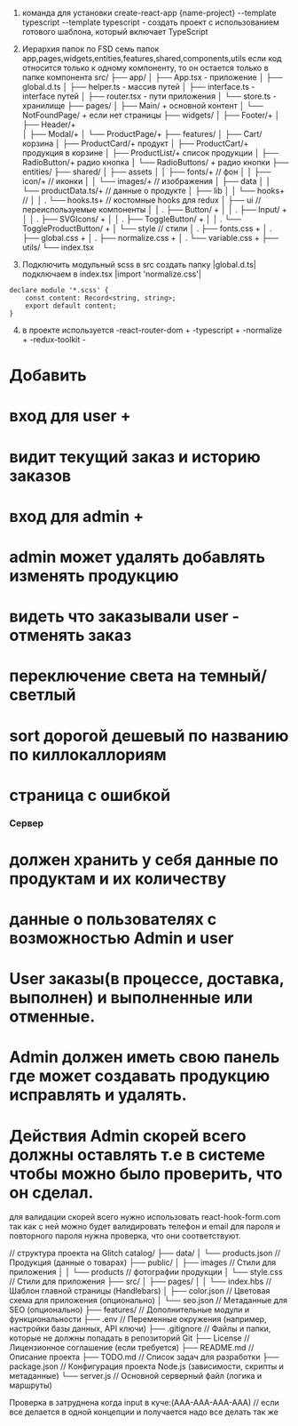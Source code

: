 1. команда для установки create-react-app {name-project} --template typescript
   --template typescript - создать проект с использованием готового шаблона, который включает TypeScript
2. Иерархия папок по FSD
   семь папок app,pages,widgets,entities,features,shared,components,utils
   если код относится только к одному компоненту, то он остается только в папке компонента
   src/
   ├── app/
   │ ├── App.tsx - приложение
   │ ├── global.d.ts
   │ ├── helper.ts - массив путей
   │ ├── interface.ts - interface путей
   │ ├── router.tsx - пути приложения
   │ └── store.ts - хранилище
   ├── pages/
   │ ├── Main/ + основной контент
   │ └── NotFoundPage/ + если нет страницы
   ├── widgets/
   │ ├── Footer/+
   │ ├── Header/+  
   │ ├── Modal/+
   │ └── ProductPage/+
   ├── features/
   │ ├── Cart/ корзина
   │ ├── ProductCard/+ продукт
   │ ├── ProductCart/+ продукция в корзине
   │ ├── ProductList/+ список продукции
   │ ├── RadioButton/+ радио кнопка
   │ └── RadioButtons/ + радио кнопки
   ├── entities/
   ├── shared/
   │ ├── assets
   │ │ ├── fonts/+ // фон
   │ │ ├── icon/+ // иконки
   │ │ └── images/+ // изображения
   │ ├── data
   │ │ └── productData.ts/+ // данные о продукте
   │ ├── lib
   │ │ └── hooks+ //
   │ │ . └── hooks.ts+ // костомные hooks для redux
   │ ├── ui // переиспользуемые компоненты
   │ │ . ├── Button/ +
   │ │ . ├── Input/ +
   │ │ . ├── SVGIcons/ +
   │ │ . ├── ToggleButton/ +
   │ │ . └── ToggleProductButton/ +
   │ └── style // стили
   │ . ├── fonts.css +
   │ . ├── global.css +
   │ . ├── normalize.css +
   │ . └── variable.css +
   ├── utils/
   └── index.tsx

3. Подключить модульный scss
   в src создать папку |global.d.ts|
   подключаем в index.tsx |import 'normalize.css'|

```
declare module '*.scss' {
	const content: Record<string, string>;
	export default content;
}
```

4. в проекте используется
   -react-router-dom +
   -typescript +
   -normalize +
   -redux-toolkit -

# Добавить

# вход для user +

# видит текущий заказ и историю заказов

# вход для admin +

# admin может удалять добавлять изменять продукцию

# видеть что заказывали user - отменять заказ

# переключение света на темный/светлый

# sort дорогой дешевый по названию по киллокаллориям

# страница с ошибкой

### Сервер

# должен хранить у себя данные по продуктам и их количеству

# данные о пользователях с возможностью Admin и user

# User заказы(в процессе, доставка, выполнен) и выполненные или отменные.

# Admin должен иметь свою панель где может создавать продукцию исправлять и удалять.

# Действия Admin скорей всего должны оставлять т.е в системе чтобы можно было проверить, что он сделал.

для валидации скорей всего нужно использовать react-hook-form.com
так как с ней можно будет валидировать телефон и email
для пароля и повторного пароля нужна проверка, что они соответствуют.

// структура проекта на Glitch
catalog/
├── data/
│ └── products.json // Продукция (данные о товарах)
├── public/
│ ├── images // Стили для приложения
│ │ └── products // фотографии продукции
│ └── style.css // Стили для приложения
├── src/
│ ├── pages/
│ │ └── index.hbs // Шаблон главной страницы (Handlebars)
│ ├── color.json // Цветовая схема для приложения (опционально)
│ └── seo.json // Метаданные для SEO (опционально)
├── features/ // Дополнительные модули и функциональности
├── .env // Переменные окружения (например, настройки базы данных, API ключи)
├── .gitignore // Файлы и папки, которые не должны попадать в репозиторий Git
├── License // Лицензионное соглашение (если требуется)
├── README.md // Описание проекта
├── TODO.md // Список задач для разработки
├── package.json // Конфигурация проекта Node.js (зависимости, скрипты и метаданные)
└── server.js // Основной серверный файл (логика и маршруты)


Проверка в затруднена когда input в куче:(ААА-ААА-ААА-ААА)
// если все делается в одной концепции и получается надо все делать так же
